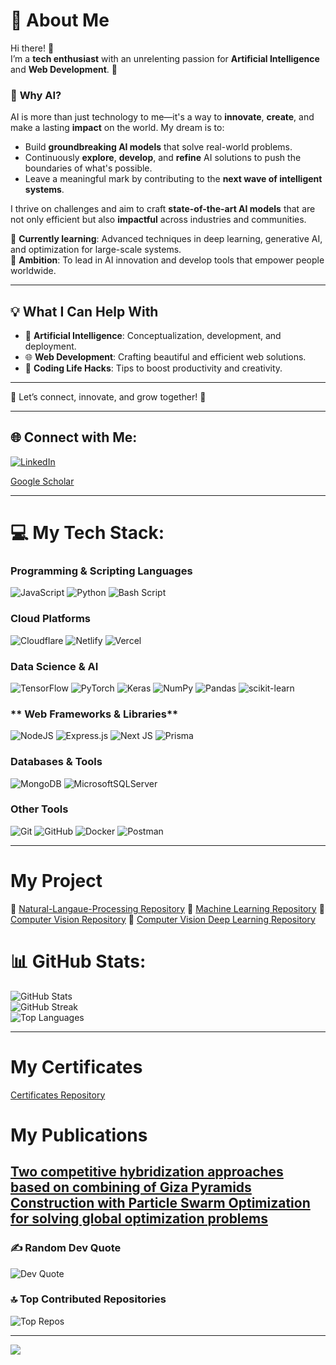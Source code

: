 # 🌟 **About Me**  
Hi there! 👋  
I’m a **tech enthusiast** with an unrelenting passion for **Artificial Intelligence** and **Web Development**. 🚀  

### 🤖 **Why AI?**  
AI is more than just technology to me—it's a way to **innovate**, **create**, and make a lasting **impact** on the world. My dream is to:  
- Build **groundbreaking AI models** that solve real-world problems.  
- Continuously **explore**, **develop**, and **refine** AI solutions to push the boundaries of what's possible.  
- Leave a meaningful mark by contributing to the **next wave of intelligent systems**.  

I thrive on challenges and aim to craft **state-of-the-art AI models** that are not only efficient but also **impactful** across industries and communities.  

🌱 **Currently learning**: Advanced techniques in deep learning, generative AI, and optimization for large-scale systems.  
🎯 **Ambition**: To lead in AI innovation and develop tools that empower people worldwide.  

---

## 💡 **What I Can Help With**  
- 🤖 **Artificial Intelligence**: Conceptualization, development, and deployment.  
- 🌐 **Web Development**: Crafting beautiful and efficient web solutions.  
- 🧠 **Coding Life Hacks**: Tips to boost productivity and creativity.  

---


🤝 Let’s connect, innovate, and grow together! 🌟  

---

## 🌐 Connect with Me:  
[![LinkedIn](https://img.shields.io/badge/LinkedIn-%230077B5.svg?logo=linkedin&logoColor=white)](https://linkedin.com/in/soheil-faridmohammadzadegan)


[Google Scholar](https://scholar.google.com/citations?user=rdNuHJkAAAAJ&hl=en&oi=sra)

---

# 💻 My Tech Stack:  
### **Programming & Scripting Languages**  
![JavaScript](https://img.shields.io/badge/javascript-%23323330.svg?style=for-the-badge&logo=javascript&logoColor=%23F7DF1E)  ![Python](https://img.shields.io/badge/python-3670A0?style=for-the-badge&logo=python&logoColor=ffdd54)  ![Bash Script](https://img.shields.io/badge/bash_script-%23121011.svg?style=for-the-badge&logo=gnu-bash&logoColor=white)  

### **Cloud Platforms**  
![Cloudflare](https://img.shields.io/badge/Cloudflare-F38020?style=for-the-badge&logo=Cloudflare&logoColor=white)  ![Netlify](https://img.shields.io/badge/netlify-%23000000.svg?style=for-the-badge&logo=netlify&logoColor=#00C7B7)   ![Vercel](https://img.shields.io/badge/vercel-%23000000.svg?style=for-the-badge&logo=vercel&logoColor=white)  

### **Data Science & AI**  
![TensorFlow](https://img.shields.io/badge/TensorFlow-%23FF6F00.svg?style=for-the-badge&logo=TensorFlow&logoColor=white)  ![PyTorch](https://img.shields.io/badge/PyTorch-%23EE4C2C.svg?style=for-the-badge&logo=PyTorch&logoColor=white)  ![Keras](https://img.shields.io/badge/Keras-%23D00000.svg?style=for-the-badge&logo=Keras&logoColor=white)  ![NumPy](https://img.shields.io/badge/numpy-%23013243.svg?style=for-the-badge&logo=numpy&logoColor=white)  ![Pandas](https://img.shields.io/badge/pandas-%23150458.svg?style=for-the-badge&logo=pandas&logoColor=white)  ![scikit-learn](https://img.shields.io/badge/scikit--learn-%23F7931E.svg?style=for-the-badge&logo=scikit-learn&logoColor=white)  

### ** Web Frameworks & Libraries**  
![NodeJS](https://img.shields.io/badge/node.js-6DA55F?style=for-the-badge&logo=node.js&logoColor=white)  ![Express.js](https://img.shields.io/badge/express.js-%23404d59.svg?style=for-the-badge&logo=express&logoColor=%2361DAFB)  ![Next JS](https://img.shields.io/badge/Next-black?style=for-the-badge&logo=next.js&logoColor=white)  ![Prisma](https://img.shields.io/badge/Prisma-3982CE?style=for-the-badge&logo=Prisma&logoColor=white)  



### **Databases & Tools**  
![MongoDB](https://img.shields.io/badge/MongoDB-%234ea94b.svg?style=for-the-badge&logo=mongodb&logoColor=white)  ![MicrosoftSQLServer](https://img.shields.io/badge/Microsoft%20SQL%20Server-CC2927?style=for-the-badge&logo=microsoft%20sql%20server&logoColor=white)  

### **Other Tools**  
![Git](https://img.shields.io/badge/git-%23F05033.svg?style=for-the-badge&logo=git&logoColor=white)  ![GitHub](https://img.shields.io/badge/github-%23121011.svg?style=for-the-badge&logo=github&logoColor=white)  ![Docker](https://img.shields.io/badge/docker-%230db7ed.svg?style=for-the-badge&logo=docker&logoColor=white)  ![Postman](https://img.shields.io/badge/Postman-FF6C37?style=for-the-badge&logo=postman&logoColor=white)  

---
# My Project

🤖 [Natural-Langaue-Processing Repository](https://github.com/SoheilFM/Natural-Langaue-Processing)
🤖 [Machine Learning Repository](https://github.com/SoheilFM/Machine_Learning)
🤖 [Computer Vision Repository](https://github.com/SoheilFM/Computer-Vision)
🤖 [Computer Vision Deep Learning Repository](https://github.com/SoheilFM/Computer-Vision-Deep-Learning-Projects)
# 📊 GitHub Stats:  
![GitHub Stats](https://github-readme-stats.vercel.app/api?username=SoheilFM&theme=dark&hide_border=false&include_all_commits=true&count_private=false)  
![GitHub Streak](https://github-readme-streak-stats.herokuapp.com/?user=SoheilFM&theme=dark&hide_border=false)  
![Top Languages](https://github-readme-stats.vercel.app/api/top-langs/?username=SoheilFM&theme=dark&hide_border=false&include_all_commits=true&count_private=false&layout=compact)  

---

# My Certificates
[Certificates Repository](https://github.com/SoheilFM/Certificates)
# My Publications
[Two competitive hybridization approaches based on combining of Giza Pyramids Construction with Particle Swarm Optimization for solving global optimization problems](https://journal.iberamia.org/index.php/intartif/article/view/1711)
---


### ✍️ Random Dev Quote  
![Dev Quote](https://quotes-github-readme.vercel.app/api?type=horizontal&theme=radical)  

### 🔝 Top Contributed Repositories  
![Top Repos](https://github-contributor-stats.vercel.app/api?username=SoheilFM&limit=5&theme=dark&combine_all_yearly_contributions=true)  

---

[![](https://visitcount.itsvg.in/api?id=SoheilFM&icon=0&color=0)](https://visitcount.itsvg.in)

